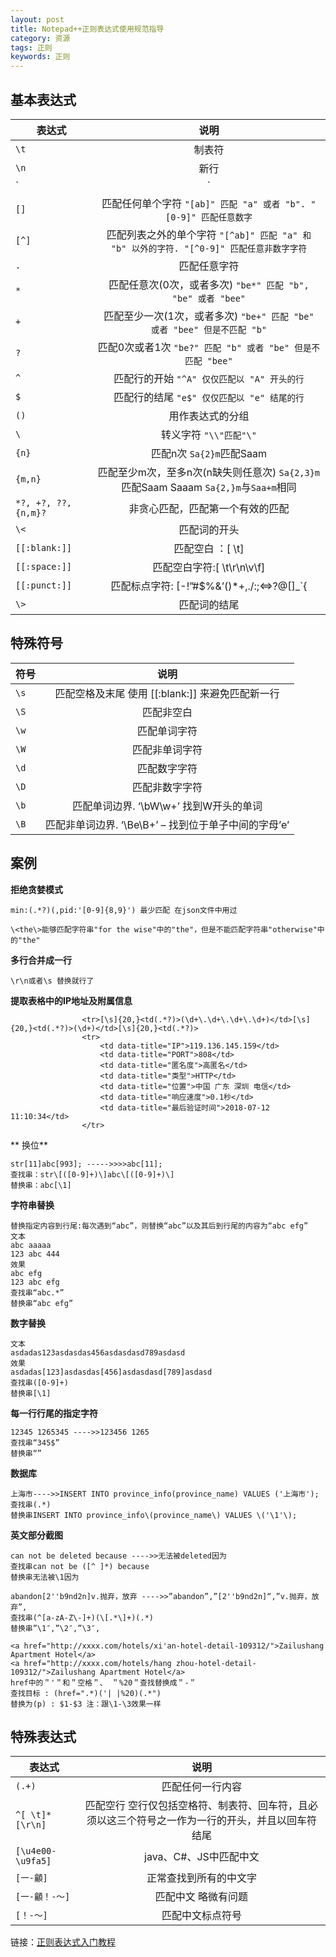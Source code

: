 ```yaml
---
layout: post
title: Notepad++正则表达式使用规范指导
category: 资源
tags: 正则
keywords: 正则
---
```


## 基本表达式

| 表达式        | 说明           |
| ------------- |:-------------:|
| `\t`      | 制表符 |
| `\n`      | 新行      |
| `|` | `"ab|bc" 匹配 "ab" 或者 "bc"` |
| `[]` | 匹配任何单个字符 `"[ab]" 匹配 "a" 或者 "b". "[0-9]" 匹配任意数字`      |
| `[^]` | 匹配列表之外的单个字符 `"[^ab]" 匹配 "a" 和 "b" 以外的字符. "[^0-9]" 匹配任意非数字字符`      |
| `.`       | 匹配任意字符      |
| `*` | 匹配任意次(0次，或者多次) `"be*" 匹配 "b", "be" 或者 "bee"`      |
| `+` | 匹配至少一次(1次，或者多次) `"be+" 匹配 "be" 或者 "bee" 但是不匹配 "b"`      |
| `?` | 匹配0次或者1次 `"be?" 匹配 "b" 或者 "be" 但是不匹配 "bee"`      |
| `^` | 匹配行的开始 `"^A" 仅仅匹配以 "A" 开头的行`      |
| `$` | 匹配行的结尾 `"e$" 仅仅匹配以 "e" 结尾的行`      |
| `()` | 用作表达式的分组      |
| `\` | 转义字符 `"\\"匹配"\"`      |
| `{n}` | 匹配n次 `Sa{2}m`匹配Saam      |
| `{m,n}` | 匹配至少m次，至多n次(n缺失则任意次) `Sa{2,3}m`匹配Saam Saaam `Sa{2,}m`与`Saa+m`相同      |
| `*?, +?, ??, {n,m}?` | 非贪心匹配，匹配第一个有效的匹配       |
| `\<` | 匹配词的开头       |
| `[[:blank:]]` | 匹配空白 ：[ \t]       |
| `[[:space:]]` | 匹配空白字符:[ \t\r\n\v\f]       |
| `[[:punct:]]` | 匹配标点字符: [-!”#$%&’()*+,./:;<=>?@[]_`{       |
| `\>` | 匹配词的结尾       |

## 特殊符号

| 符号        | 说明           |
| ------------- |:-------------:|
| `\s` | 匹配空格及末尾 使用 [[:blank:]] 来避免匹配新一行      |
| `\S` | 匹配非空白      |
| `\w` | 匹配单词字符      |
| `\W` | 匹配非单词字符      |
| `\d` | 匹配数字字符       |
| `\D` | 匹配非数字字符       |
| `\b` | 匹配单词边界. ‘\bW\w+’ 找到W开头的单词       |
| `\B` | 匹配非单词边界. ‘\Be\B+’ – 找到位于单子中间的字母’e’       |

## 案例

**拒绝贪婪模式**

```
min:(.*?)(,pid:'[0-9]{8,9}') 最少匹配 在json文件中用过

\<the\>能够匹配字符串"for the wise"中的"the"，但是不能匹配字符串"otherwise"中的"the"
```

**多行合并成一行**

```
\r\n或者\s 替换就行了
```

**提取表格中的IP地址及附属信息**

```
                <tr>[\s]{20,}<td(.*?)>(\d+\.\d+\.\d+\.\d+)</td>[\s]{20,}<td(.*?)>(\d+)</td>[\s]{20,}<td(.*?)>
                <tr>
                    <td data-title="IP">119.136.145.159</td>
                    <td data-title="PORT">808</td>
                    <td data-title="匿名度">高匿名</td>
                    <td data-title="类型">HTTP</td>
                    <td data-title="位置">中国 广东 深圳 电信</td>
                    <td data-title="响应速度">0.1秒</td>
                    <td data-title="最后验证时间">2018-07-12 11:10:34</td>
                </tr>
```

**
换位**

```
str[11]abc[993]; ----->>>>abc[11]; 
查找串：str\[([0-9]+)\]abc\[([0-9]+)\] 
替换串：abc[\1] 
```

**字符串替换**

```
替换指定内容到行尾:每次遇到“abc”，则替换“abc”以及其后到行尾的内容为“abc efg” 
文本
abc aaaaa 
123 abc 444 
效果
abc efg 
123 abc efg 
查找串“abc.*” 
替换串“abc efg”
```

**数字替换**

```
文本
asdadas123asdasdas456asdasdasd789asdasd 
效果
asdadas[123]asdasdas[456]asdasdasd[789]asdasd 
查找串([0-9]+)
替换串[\1]
```

**每一行行尾的指定字符**

```
12345 1265345 ---->>123456 1265
查找串“345$” 
替换串“”
```

**数据库**

```
上海市---->>INSERT INTO province_info(province_name) VALUES ('上海市');
查找串(.*)
替换串INSERT INTO province_info\(province_name\) VALUES \('\1'\);
```
**英文部分截图**

```
can not be deleted because ---->>无法被deleted因为
查找串can not be ([^ ]*) because 
替换串无法被\1因为 

abandon[2''b9nd2n]v.抛弃，放弃 ---->>”abandon”,”[2''b9nd2n]“,”v.抛弃，放弃”, 
查找串(^[a-zA-Z\-]+)(\[.*\]+)(.*) 
替换串”\1″,”\2″,”\3″, 

<a href="http://xxxx.com/hotels/xi'an-hotel-detail-109312/">Zailushang Apartment Hotel</a>
<a href="http://xxxx.com/hotels/hang zhou-hotel-detail-109312/">Zailushang Apartment Hotel</a>
href中的＂'＂和＂空格＂、 ＂%20＂查找替换成＂-＂
查找目标 : (href=".*)('| |%20)(.*")
替换为(p) : $1-$3 注：跟\1-\3效果一样
```

## 特殊表达式

| 表达式        | 说明           |
| ------------- |:-------------:|
| `(.+)`      | 匹配任何一行内容 |
| `^[ \t]*[\r\n]`      | 匹配空行 空行仅包括空格符、制表符、回车符，且必须以这三个符号之一作为一行的开头，并且以回车符结尾 |
| `[\u4e00-\u9fa5]`      | java、C#、JS中匹配中文 |
| `[一-龥]`      | 正常查找到所有的中文字 |
| `[一-龥！-～]`      | 匹配中文 略微有问题 |
| `[！-～]`      | 匹配中文标点符号 |




链接：[正则表达式入门教程](https://deerchao.net/tutorials/regex/regex.htm)

